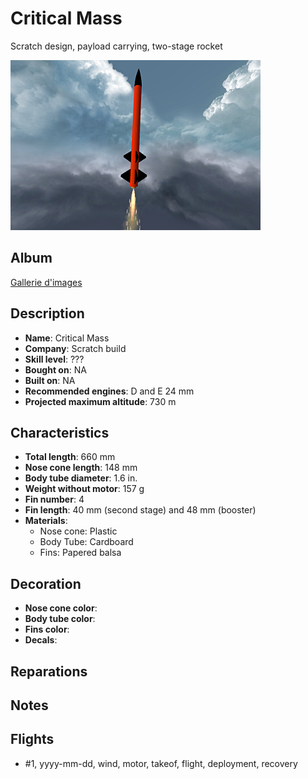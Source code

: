# Critical Mass

Scratch design, payload carrying, two-stage rocket

![Critical Mass](./images/critical_mass_rendering.png)

## Album

[Gallerie d'images](album.md)

## Description

- **Name**: Critical Mass
- **Company**: Scratch build
- **Skill level**: ???
- **Bought on**: NA
- **Built on**: NA
- **Recommended engines**: D and E 24 mm
- **Projected maximum altitude**: 730 m

## Characteristics

- **Total length**: 660 mm
- **Nose cone length**: 148 mm
- **Body tube diameter**: 1.6 in.
- **Weight without motor**: 157 g
- **Fin number**: 4
- **Fin length**: 40 mm (second stage) and 48 mm (booster)
- **Materials**:
  - Nose cone: Plastic
  - Body Tube: Cardboard
  - Fins: Papered balsa

## Decoration

- **Nose cone color**: 
- **Body tube color**: 
- **Fins color**: 
- **Decals**: 

## Reparations

## Notes

## Flights

- #1, yyyy-mm-dd, wind, motor, takeof, flight, deployment, recovery

